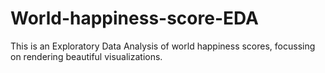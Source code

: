 # World-happiness-score-EDA
This is an Exploratory Data Analysis of world happiness scores, focussing on rendering beautiful visualizations.

